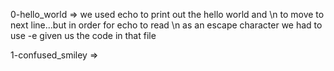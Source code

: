 0-hello_world => we used echo to print out the hello world and \n to move to next line...but in order for echo to read \n as an escape character we had to use -e given us the code in that file

1-confused_smiley => 
